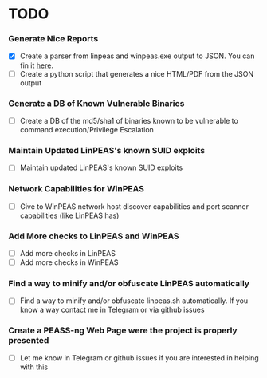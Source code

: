 # TODO

### Generate Nice Reports
- [x] Create a parser from linpeas and winpeas.exe output to JSON. You can fin it [here](https://github.com/carlospolop/PEASS-ng/tree/master/parser).
- [ ] Create a python script that generates a nice HTML/PDF from the JSON output

### Generate a DB of Known Vulnerable Binaries
- [ ] Create a DB of the md5/sha1 of binaries known to be vulnerable to command execution/Privilege Escalation

### Maintain Updated LinPEAS's known SUID exploits 
- [ ] Maintain updated LinPEAS's known SUID exploits 

### Network Capabilities for WinPEAS
- [ ] Give to WinPEAS network host discover capabilities and port scanner capabilities (like LinPEAS has)

### Add More checks to LinPEAS and WinPEAS
- [ ] Add more checks in LinPEAS
- [ ] Add more checks in WinPEAS

### Find a way to minify and/or obfuscate LinPEAS automatically
- [ ] Find a way to minify and/or obfuscate linpeas.sh automatically. If you know a way contact me in Telegram or via github issues

### Create a PEASS-ng Web Page were the project is properly presented
- [ ] Let me know in Telegram or github issues if you are interested in helping with this
